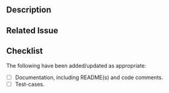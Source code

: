 ## Description

<!--
	Thank you for your contribution! Please provide details for what and why this PR is needed.

	If it is a bug-fix, please cover the reproduction(s) with unit test(s).
-->

## Related Issue

## Checklist

<!--
	You can check the items by adding an `x` between the brackets, like this: - [x]
-->

<!--
	See CONTRIBUTING.md for tips opening a PR, like checking for lint.
-->

The following have been added/updated as appropriate:

- [ ] Documentation, including README(s) and code comments.
- [ ] Test-cases.

<!-- Thank you for your contribution to the project. Please provide the details of your contribution and ensure that you have checked the items in the checklist. -->
